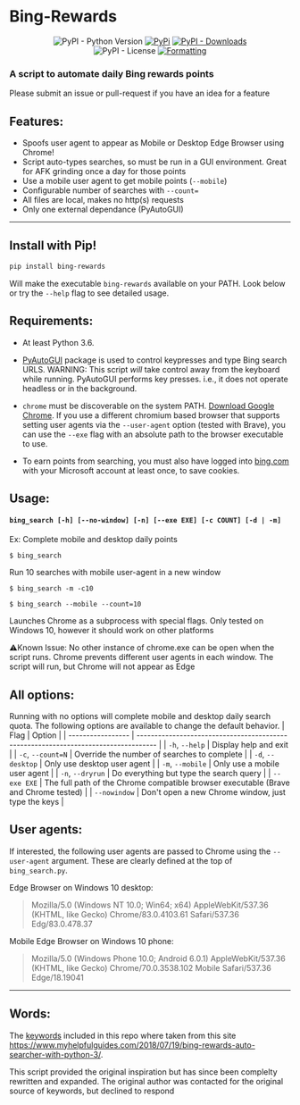 # Bing-Rewards

<div align="center">
<img alt="PyPI - Python Version" src="https://img.shields.io/pypi/pyversions/bing-rewards?style=flat-square&label=Python&logo=python&logoColor=yellow">
<a href="https://pypi.org/project/bing-rewards/"> <img alt="PyPi" src="https://img.shields.io/pypi/v/bing-rewards?label=PyPI&style=flat-square&logo=pypi&logoColor=yellow"></a>
<a href="https://pypi.org/project/bing-rewards/"> <img alt="PyPI - Downloads" src="https://img.shields.io/pypi/dm/bing-rewards?style=flat-square&label=Downloads&color=orange"></a>
<br>
<img alt="PyPI - License" src="https://img.shields.io/pypi/l/bing-rewards?style=flat-square&label=License&color=blueviolet">
<a href="https://github.com/psf/black"> <img alt="Formatting" src="https://img.shields.io/badge/Code%20Style-Black-000000?style=flat-square"> </a>

</div>

### A script to automate daily Bing rewards points
Please submit an issue or pull-request if you have an idea for a feature


## **Features:**

* Spoofs user agent to appear as Mobile or Desktop Edge Browser using Chrome!
* Script auto-types searches, so must be run in a GUI environment. Great for AFK grinding once a day for those points
* Use a mobile user agent to get mobile points (`--mobile`)
* Configurable number of searches with `--count=`
* All files are local, makes no http(s) requests
* Only one external dependance (PyAutoGUI)
***

## **Install with Pip!**

```bash
pip install bing-rewards
```
Will make the executable `bing-rewards` available on your PATH.
Look below or try the `--help` flag to see detailed usage.

## **Requirements:**

- At least Python 3.6.

- [PyAutoGUI](https://github.com/asweigart/pyautogui) package is used to control keypresses and type Bing search URLS.
WARNING: This script *will* take control away from the keyboard while running. PyAutoGUI performs key presses. i.e., it does not operate headless or in the background.

- `chrome` must be discoverable on the system PATH. [Download Google Chrome](https://www.google.com/intl/en/chrome/).
If you use a different chromium based browser that supports setting user agents via the `--user-agent` option (tested with Brave), you can use the `--exe` flag with an absolute path to the browser executable to use.

- To earn points from searching, you must also have logged into [bing.com](https://www.bing.com) with your Microsoft account at least once, to save cookies.

## **Usage:**

#### `bing_search [-h] [--no-window] [-n] [--exe EXE] [-c COUNT] [-d | -m]`

Ex:
Complete mobile and desktop daily points

`$ bing_search`

Run 10 searches with mobile user-agent in a new window

`$ bing_search -m -c10`

`$ bing_search --mobile --count=10`

Launches Chrome as a subprocess with special flags. Only tested on Windows 10, however it should work on other platforms

⚠️Known Issue: No other instance of chrome.exe can be open when the script runs. Chrome prevents different user agents in each window. The script will run, but Chrome will not appear as Edge


## **All options:**

Running with no options will complete mobile and desktop daily search quota. The following options are available to change the default behavior.
| Flag              | Option                                                                              |
| ----------------- | ----------------------------------------------------------------------------------- |
| `-h`, `--help`    | Display help and exit                                                               |
| `-c`, `--count=N` | Override the number of searches to complete                                         |
| `-d`, `--desktop` | Only use desktop user agent                                                         |
| `-m`, `--mobile`  | Only use a mobile user agent                                                        |
| `-n`, `--dryrun`  | Do everything but type the search query                                             |
| `--exe EXE`       | The full path of the Chrome compatible browser executable (Brave and Chrome tested) |
| `--nowindow`      | Don't open a new Chrome window, just type the keys                                  |


## User agents:

If interested, the following user agents are passed to Chrome using the `--user-agent` argument. These are clearly defined at the top of `bing_search.py`.

Edge Browser on Windows 10 desktop:
> Mozilla/5.0 (Windows NT 10.0; Win64; x64) AppleWebKit/537.36 (KHTML, like Gecko) Chrome/83.0.4103.61 Safari/537.36 Edg/83.0.478.37

Mobile Edge Browser on Windows 10 phone:
> Mozilla/5.0 (Windows Phone 10.0; Android 6.0.1) AppleWebKit/537.36 (KHTML, like Gecko) Chrome/70.0.3538.102 Mobile Safari/537.36 Edge/18.19041
***

## Words:
The [keywords](https://www.myhelpfulguides.com/keywords.txt) included in this repo where taken from this site
https://www.myhelpfulguides.com/2018/07/19/bing-rewards-auto-searcher-with-python-3/.

This script provided the original inspiration but has since been complelty rewritten and expanded.
The original author was contacted for the original source of keywords, but declined to respond
